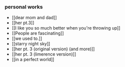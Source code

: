 ### personal works
- [[dear mom and dad]]
- [[her pt.3]]
- [[I like you so much better when you're throwing up]]
- [[People are fascinating]] 
- [[we used to.]]
- [[starry night sky]]
- [[her pt. 3 (original version) (and more)]]
- [[her pt. 3 (limerence version)]]
- [[in a perfect world]]